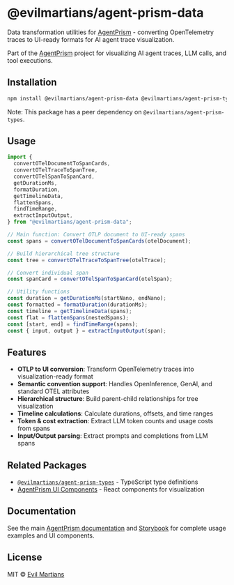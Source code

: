 # @evilmartians/agent-prism-data

Data transformation utilities for [AgentPrism](https://github.com/evilmartians/agent-prism) - converting OpenTelemetry traces to UI-ready formats for AI agent trace visualization.

Part of the [AgentPrism](https://github.com/evilmartians/agent-prism) project for visualizing AI agent traces, LLM calls, and tool executions.

## Installation

```bash
npm install @evilmartians/agent-prism-data @evilmartians/agent-prism-types
```

Note: This package has a peer dependency on `@evilmartians/agent-prism-types`.

## Usage

```typescript
import {
  convertOTelDocumentToSpanCards,
  convertOTelTraceToSpanTree,
  convertOTelSpanToSpanCard,
  getDurationMs,
  formatDuration,
  getTimelineData,
  flattenSpans,
  findTimeRange,
  extractInputOutput,
} from "@evilmartians/agent-prism-data";

// Main function: Convert OTLP document to UI-ready spans
const spans = convertOTelDocumentToSpanCards(otelDocument);

// Build hierarchical tree structure
const tree = convertOTelTraceToSpanTree(otelTrace);

// Convert individual span
const spanCard = convertOTelSpanToSpanCard(otelSpan);

// Utility functions
const duration = getDurationMs(startNano, endNano);
const formatted = formatDuration(durationMs);
const timeline = getTimelineData(spans);
const flat = flattenSpans(nestedSpans);
const [start, end] = findTimeRange(spans);
const { input, output } = extractInputOutput(span);
```

## Features

- **OTLP to UI conversion**: Transform OpenTelemetry traces into visualization-ready format
- **Semantic convention support**: Handles OpenInference, GenAI, and standard OTEL attributes
- **Hierarchical structure**: Build parent-child relationships for tree visualization
- **Timeline calculations**: Calculate durations, offsets, and time ranges
- **Token & cost extraction**: Extract LLM token counts and usage costs from spans
- **Input/Output parsing**: Extract prompts and completions from LLM spans

## Related Packages

- [`@evilmartians/agent-prism-types`](https://www.npmjs.com/package/@evilmartians/agent-prism-types) - TypeScript type definitions
- [AgentPrism UI Components](https://github.com/evilmartians/agent-prism) - React components for visualization

## Documentation

See the main [AgentPrism documentation](https://github.com/evilmartians/agent-prism) and [Storybook](https://agent-prism-ui.web.app/) for complete usage examples and UI components.

## License

MIT © [Evil Martians](https://evilmartians.com)
